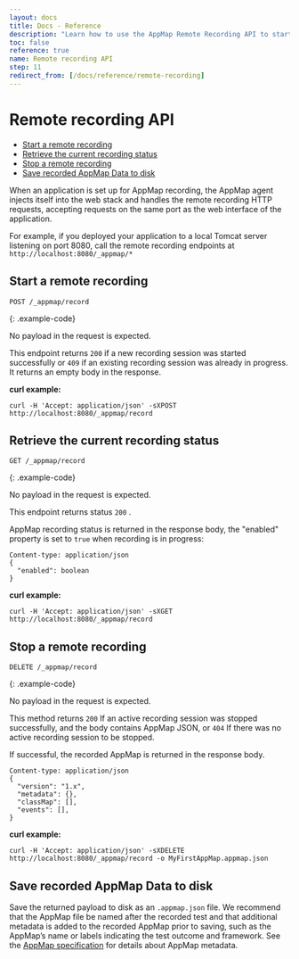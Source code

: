 ```yaml
---
layout: docs
title: Docs - Reference
description: "Learn how to use the AppMap Remote Recording API to start, stop, and save AppMap Data. AppMap agent handles requests on the same port as the app."
toc: false
reference: true
name: Remote recording API
step: 11
redirect_from: [/docs/reference/remote-recording]
---
```


# Remote recording API <!-- omit in toc -->

- [Start a remote recording](#start-a-remote-recording)
- [Retrieve the current recording status](#retrieve-the-current-recording-status)
- [Stop a remote recording](#stop-a-remote-recording)
- [Save recorded AppMap Data to disk](#save-recorded-appmap-data-to-disk)

When an application is set up for AppMap recording, the AppMap agent injects itself into the web stack and handles the remote recording HTTP requests, accepting requests on the same port as the web interface of the application.

For example, if you deployed your application to a local Tomcat server listening on port 8080, call the remote recording endpoints at `http://localhost:8080/_appmap/*` 

##  Start a remote recording

```
POST /_appmap/record
```
{: .example-code}

No payload in the request is expected.

This endpoint returns `200` if a new recording session was started successfully or `409` if an existing recording session was already in progress. It returns an empty body in the response.

**curl example:**

```
curl -H 'Accept: application/json' -sXPOST http://localhost:8080/_appmap/record
```

## Retrieve the current recording status

```
GET /_appmap/record
```
{: .example-code}

No payload in the request is expected.

This endpoint returns status `200` .

AppMap recording status is returned in the response body, the "enabled" property is set to `true` when recording is in progress:

```
Content-type: application/json
{
  "enabled": boolean
}
```

**curl example:**

```
curl -H 'Accept: application/json' -sXGET http://localhost:8080/_appmap/record
```

## Stop a remote recording

```
DELETE /_appmap/record
```
{: .example-code}

No payload in the request is expected.

This method returns `200` If an active recording session was stopped successfully, and the body contains AppMap JSON, or `404` If there was no active recording session to be stopped.

If successful, the recorded AppMap is returned in the response body.

```
Content-type: application/json
{
  "version": "1.x",
  "metadata": {},
  "classMap": [],
  "events": [],
}
```

**curl example:**
```
curl -H 'Accept: application/json' -sXDELETE http://localhost:8080/_appmap/record -o MyFirstAppMap.appmap.json
```

## Save recorded AppMap Data to disk

Save the returned payload to disk as an `.appmap.json` file. We recommend that the AppMap file be named after the recorded test and that additional metadata is added to the recorded AppMap prior to saving, such as the AppMap’s name or labels indicating the test outcome and framework. See the [AppMap specification](https://github.com/getappmap/appmap#appmap-data-specification) for details about AppMap metadata.

